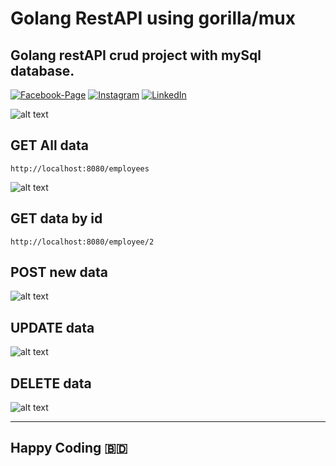 
#  Golang RestAPI using gorilla/mux
##  Golang restAPI crud project with mySql database.
[![Facebook-Page][facebook-shield]][facebook-url] [![Instagram][instagram-shield]][instagram-url] [![LinkedIn][linkedin-shield]][linkedin-url]

<!-- MARKDOWN LINKS & IMAGES -->

<!-- -->
[facebook-shield]:  https://img.shields.io/badge/-Facebook-black.svg?style=flat-square&logo=facebook&color=555&logoColor=white

[facebook-url]:  https://facebook.com/raihan.mahmudi.50

[instagram-shield]:  https://img.shields.io/badge/-Instagram-black.svg?style=flat-square&logo=instagram&color=555&logoColor=white

[instagram-url]:  https://www.instagram.com/raihan_info/

[linkedin-shield]:  https://img.shields.io/badge/-LinkedIn-black.svg?style=flat-square&logo=linkedin&colorB=555

[linkedin-url]:  https://www.linkedin.com/in/raihaninfo/



![alt text](images/browser.png)

##  GET All data

    http://localhost:8080/employees

  
![alt text](images/alldata.png)

##  GET data by id

    http://localhost:8080/employee/2

##  POST new data

![alt text](images/post.png)

##  UPDATE data

![alt text](images/put.png)

##  DELETE data

![alt text](images/delete.png)

<hr>

## Happy Coding 🇧🇩

